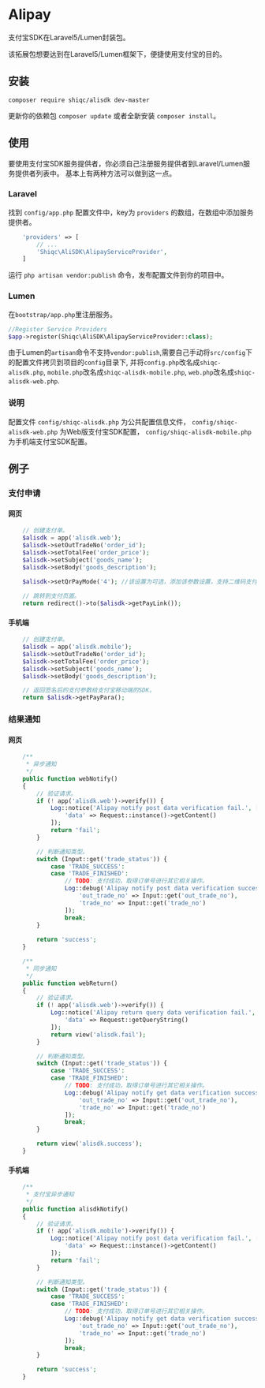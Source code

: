 Alipay
======

支付宝SDK在Laravel5/Lumen封装包。

该拓展包想要达到在Laravel5/Lumen框架下，便捷使用支付宝的目的。

## 安装

```
composer require shiqc/alisdk dev-master
```

更新你的依赖包 ```composer update``` 或者全新安装 ```composer install```。


## 使用

要使用支付宝SDK服务提供者，你必须自己注册服务提供者到Laravel/Lumen服务提供者列表中。
基本上有两种方法可以做到这一点。

### Laravel
找到 `config/app.php` 配置文件中，key为 `providers` 的数组，在数组中添加服务提供者。

```php
    'providers' => [
        // ...
        'Shiqc\AliSDK\AlipayServiceProvider',
    ]
```

运行 `php artisan vendor:publish` 命令，发布配置文件到你的项目中。

### Lumen
在`bootstrap/app.php`里注册服务。

```php
//Register Service Providers
$app->register(Shiqc\AliSDK\AlipayServiceProvider::class);
```

由于Lumen的`artisan`命令不支持`vendor:publish`,需要自己手动将`src/config`下的配置文件拷贝到项目的`config`目录下,
并将`config.php`改名成`shiqc-alisdk.php`,
`mobile.php`改名成`shiqc-alisdk-mobile.php`,
`web.php`改名成`shiqc-alisdk-web.php`.

### 说明
配置文件 `config/shiqc-alisdk.php` 为公共配置信息文件， `config/shiqc-alisdk-web.php` 为Web版支付宝SDK配置， `config/shiqc-alisdk-mobile.php` 为手机端支付宝SDK配置。

## 例子

### 支付申请

#### 网页

```php
	// 创建支付单。
	$alisdk = app('alisdk.web');
	$alisdk->setOutTradeNo('order_id');
	$alisdk->setTotalFee('order_price');
	$alisdk->setSubject('goods_name');
	$alisdk->setBody('goods_description');
	
	$alisdk->setQrPayMode('4'); //该设置为可选，添加该参数设置，支持二维码支付。

	// 跳转到支付页面。
	return redirect()->to($alisdk->getPayLink());
```

#### 手机端

```php
	// 创建支付单。
	$alisdk = app('alisdk.mobile');
	$alisdk->setOutTradeNo('order_id');
	$alisdk->setTotalFee('order_price');
	$alisdk->setSubject('goods_name');
	$alisdk->setBody('goods_description');

	// 返回签名后的支付参数给支付宝移动端的SDK。
	return $alisdk->getPayPara();
```

### 结果通知

#### 网页

```php
	/**
	 * 异步通知
	 */
	public function webNotify()
	{
		// 验证请求。
		if (! app('alisdk.web')->verify()) {
			Log::notice('Alipay notify post data verification fail.', [
				'data' => Request::instance()->getContent()
			]);
			return 'fail';
		}

		// 判断通知类型。
		switch (Input::get('trade_status')) {
			case 'TRADE_SUCCESS':
			case 'TRADE_FINISHED':
				// TODO: 支付成功，取得订单号进行其它相关操作。
				Log::debug('Alipay notify post data verification success.', [
					'out_trade_no' => Input::get('out_trade_no'),
					'trade_no' => Input::get('trade_no')
				]);
				break;
		}
	
		return 'success';
	}

	/**
	 * 同步通知
	 */
	public function webReturn()
	{
		// 验证请求。
		if (! app('alisdk.web')->verify()) {
			Log::notice('Alipay return query data verification fail.', [
				'data' => Request::getQueryString()
			]);
			return view('alisdk.fail');
		}

		// 判断通知类型。
		switch (Input::get('trade_status')) {
			case 'TRADE_SUCCESS':
			case 'TRADE_FINISHED':
				// TODO: 支付成功，取得订单号进行其它相关操作。
				Log::debug('Alipay notify get data verification success.', [
					'out_trade_no' => Input::get('out_trade_no'),
					'trade_no' => Input::get('trade_no')
				]);
				break;
		}

		return view('alisdk.success');
	}
```

#### 手机端

```php
	/**
	 * 支付宝异步通知
	 */
	public function alisdkNotify()
	{
		// 验证请求。
		if (! app('alisdk.mobile')->verify()) {
			Log::notice('Alipay notify post data verification fail.', [
				'data' => Request::instance()->getContent()
			]);
			return 'fail';
		}

		// 判断通知类型。
		switch (Input::get('trade_status')) {
			case 'TRADE_SUCCESS':
			case 'TRADE_FINISHED':
				// TODO: 支付成功，取得订单号进行其它相关操作。
				Log::debug('Alipay notify get data verification success.', [
					'out_trade_no' => Input::get('out_trade_no'),
					'trade_no' => Input::get('trade_no')
				]);
				break;
		}

		return 'success';
	}
```
